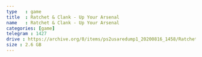 ```yaml
---
type   : game
title  : Ratchet & Clank - Up Your Arsenal
name   : Ratchet & Clank - Up Your Arsenal
categories: [game]
telegram : 1427
drive : https://archive.org/0/items/ps2usaredump1_20200816_1458/Ratchet%20%26%20Clank%20-%20Up%20Your%20Arsenal.7z
size : 2.6 GB
---
```



